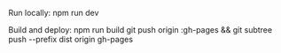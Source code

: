 Run locally:
npm run dev

Build and deploy:
npm run build
git push origin :gh-pages && git subtree push --prefix dist origin gh-pages
